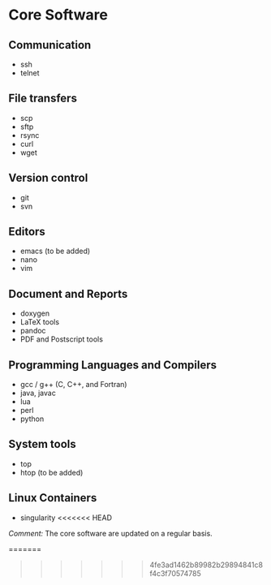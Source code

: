 # Core Software

## Communication

* ssh
* telnet


## File transfers

* scp
* sftp
* rsync
* curl
* wget


## Version control

* git
* svn


## Editors

* emacs (to be added)
* nano
* vim


## Document and Reports

* doxygen
* LaTeX tools
* pandoc
* PDF and Postscript tools


## Programming Languages and Compilers

* gcc / g++ (C, C++, and Fortran)
* java, javac
* lua
* perl
* python


## System tools

* top
* htop (to be added)


## Linux Containers

* singularity
<<<<<<< HEAD



_Comment:_ The core software are updated on a regular basis.

=======
>>>>>>> 4fe3ad1462b89982b29894841c8f4c3f70574785
